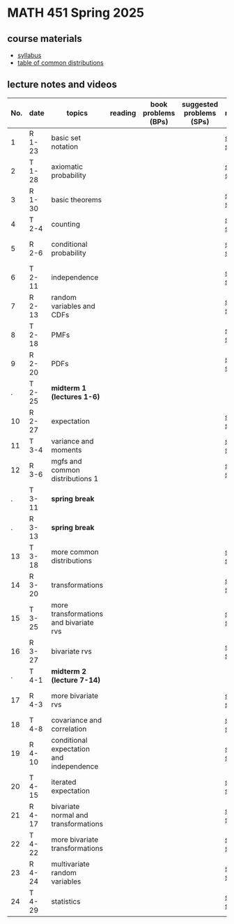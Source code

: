 # MATH 451 Spring 2025

## course materials

- [syllabus](docs/syllabus.md)
- [table of common distributions](docs/distab_small.pdf)

## lecture notes and videos

No. | date | topics | reading | book problems (BPs) | suggested problems (SPs) | notes | quiz problem (QP) | 
--- | --- | --- | --- | --- | --- | --- | --- |
1|R 1-23 | basic set notation |  |  |  | [sec1](lns/lec1_1.pdf), [sec2](lns/lec1_2.pdf)|  [QP 1](qp/qp1.pdf) due Jan 30 | 
2|T 1-28 | axiomatic probability |  |  |  | [sec1](lns/lec2_1.pdf), [sec2](lns/lec2_2.pdf)|  --- | 
3|R 1-30 | basic theorems |  |  |  | [sec1](lns/lec3_1.pdf), [sec2](lns/lec3_2.pdf)|  [QP 2](qp/qp2.pdf) due Feb 6 | 
4|T 2-4 | counting |  |  |  | [sec1](lns/lec4_1.pdf), [sec2](lns/lec4_2.pdf)| --- | 
5|R 2-6 | conditional probability |  |  |  | [sec1](lns/lec5_1.pdf), [sec2](lns/lec5_2.pdf)|  [QP 3](qp/qp3.pdf) due Feb 13 | 
6|T 2-11 | independence |  |  |  | [sec1](lns/lec6_1.pdf), [sec2](lns/lec6_2.pdf)|  --- |
7|R 2-13 | random variables and CDFs |  |  |  | [sec1](lns/lec7_1.pdf), [sec2](lns/lec7_2.pdf)|  [QP 4](qp/qp4.pdf) due Feb 20 | 
8|T 2-18 | PMFs |  |  |  | [sec1](lns/lec8_1.pdf), [sec2](lns/lec8_2.pdf)|  --- |
9|R 2-20 | PDFs |  |  |  | [sec1](lns/lec9_1.pdf), [sec2](lns/lec9_2.pdf)|  [QP 5](qp/qp5.pdf) due Feb 27 | 
. |T 2-25 | **midterm 1 (lectures 1-6)**  |
10|R 2-27 | expectation |  |  |  | [sec1](lns/lec10_1.pdf), [sec2](lns/lec10_2.pdf)|  [QP 6](qp/qp6.pdf) due Mar 6 | 
11|T 3-4 | variance and moments |  |  |  | [sec1](lns/lec11_1.pdf), [sec2](lns/lec11_2.pdf)| --- | 
12|R 3-6 | mgfs and common distributions 1 |  |  |  | [sec1](lns/lec12_1.pdf), [sec2](lns/lec12_2.pdf)| [QP7](qp/qp7.pdf) due Mar 20 | 
.|T  3-11 | **spring break** |
.|R  3-13 | **spring break** |
13|T 3-18 | more common distributions |  |  |  | [sec1](lns/lec13_1.pdf), [sec2](lns/lec13_2.pdf)| --- | 
14|R 3-20 | transformations |  |  |  | [sec1](lns/lec14_1.pdf), [sec2](lns/lec14_2.pdf)|  [QP8](qp/qp8.pdf) due Mar 27 | 
15|T 3-25 | more transformations and bivariate rvs |  |  |  | [sec1](lns/lec15_1.pdf), [sec2](lns/lec15_2.pdf)| --- | 
16|R 3-27 | bivariate rvs |  |  |  | [sec1](lns/lec16_1.pdf), [sec2](lns/lec16_2.pdf)|  [QP9](qp/qp9.pdf) due Apr 3 | 
. |T 4-1 | **midterm 2 (lecture 7-14)** | 
17|R 4-3 | more bivariate rvs |  |  |  | [sec1](lns/lec17_1.pdf), [sec2](lns/lec17_2.pdf)|  [QP10](qp/qp10.pdf) due Apr 10 | 
18|T 4-8 | covariance and correlation |  |  |  | [sec1](lns/lec18_1.pdf), [sec2](lns/lec18_2.pdf)|  --- | 
19|R 4-10 | conditional expectation and independence |  |  |  | [sec1](lns/lec19_1.pdf), [sec2](lns/lec19_2.pdf)| [QP11](qp/qp11.pdf) due Apr 17 | 
20|T 4-15 | iterated expectation |  |  |  | [sec1](lns/lec20_1.pdf), [sec2](lns/lec20_2.pdf)|  --- | 
21|R 4-17 | bivariate normal and transformations |  |  |  | [sec1](lns/lec21_1.pdf), [sec2](lns/lec21_2.pdf)| [QP12](qp/qp12.pdf) due Apr 24 | 
22|T 4-22 | more bivariate transformations |  |  |  | [sec1](lns/lec22_1.pdf), [sec2](lns/lec22_2.pdf) |  --- | 
23|R 4-24 | multivariate random variables |  |  |  | [sec1](lns/lec23_1.pdf), [sec2](lns/lec23_2.pdf)|  --- | 
24|T 4-29 | statistics |  |  |  |  [sec1](lns/lec24_1.pdf) [sec2](lns/lec24_2.pdf)|  --- |
